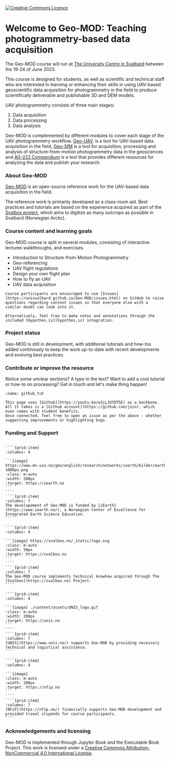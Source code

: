 <a rel="license" href="http://creativecommons.org/licenses/by-nc/4.0/"><img alt="Creative Commons Licence" style="border-width:0" src="https://i.creativecommons.org/l/by-nc/4.0/88x31.png" /></a>

# Welcome to Geo-MOD: Teaching photogrammetry-based data acquisition
The Geo-MOD course will run at [The University Centre in Svalbard](https://www.unis.no/) between the 19-24 of June 2023.

This course is designed for students, as well as scientific and technical staff who are interested in learning or enhancing their skills in using UAV-based geoscientific data acquisition for photogrammetry in the field to produce scientifically deliverable and publishable 3D and DEM models.

UAV photogrammetry consists of three main stages:
1. Data acquisition
2. Data processing
3. Data analysis

Geo-MOD is complemented by different modules to cover each stage of the UAV photogrammetry workflow. [Geo-UAV](https://unisvalbard.github.io/Geo-UAV/landing-page.html), is a tool for UAV-based data acquisition in the field, [Geo-SfM](https://unisvalbard.github.io/Geo-SfM/landing-page.html) is a tool for acquisition, processing and analysis of structure-from-motion photogrammetry data in the geosciences and [AG-222 Compendium](https://unisvalbard.github.io/AG222/landing-page.html) is a tool that provides different resources for analyzing the data and publish your research.

### About Geo-MOD
[Geo-MOD](https://unisvalbard.github.io/Geo-MOD/landing-page.html) is an open-source reference work for the UAV-based data acquisition in the field.

The reference work is primarily developed as a class-room aid. Best practices and tutorials are based on the experience acquired as part of the [Svalbox project](https://svalbox.no), which aims to digitize as many outcrops as possible in Svalbard (Norwegian Arctic).

### Course content and learning goals
Geo-MOD course is split in several modules, consisting of interactive lectures walkthroughs, and exercises.
- Introduction to Structure-from-Motion Photogrammetry
- Geo-referencing
- UAV flight regulations
- Design your own flight plan
- How to fly an UAV
- UAV data acquisition

```{admonition} Q&A
Course participants are encouraged to use [Issues](https://unisvalbard.github.io/Geo-MOD/issues.html) on GitHub to raise questions regarding content issues so that everyone else with a similar doubt can look into it.

Alternatively, feel free to make notes and annotations through the included [Hypothes.is](hypothes.is) integration.
```

### Project status
Geo-MOD is still in development, with additional tutorials and how-tos added continously to keep the work up-to-date with recent developments and evolving best practices.

### Contribute or improve the resource
Notice some unclear sections? A typo in the text? Want to add a cool tutorial or how-to on processing? Get in touch and let's make thing happen!

```{figure} assets/github_tut.gif
:name: github_tut

This page uses [Github](https://youtu.be/w3jLJU7DT5E) as a backbone.
All it takes is a [Github account](https://github.com/join), which even comes with student benefits.
Once connected, feel free to open an issue as per the above - whether suggesting improvements or highlighting bugs.
```

### Funding and Support

`````{grid} 2 2 2 2

````{grid-item}
:columns: 4

```{image} https://www.mn.uio.no/geo/english/research/networks/iearth/bilder/earthlogo-1000px.png
:class: m-auto
:width: 200px
:target: https://iearth.no
```
````
````{grid-item}
:columns: 7
The developement of Geo-MOD is funded by [iEarth](https://www.iearth.no/), a Norwegian Center of Excellence for Integrated Earth Science Education.
````

````{grid-item}
:columns: 4

```{image} https://svalbox.no/_static/logo.svg
:class: m-auto
:width: 50px
:target: https://svalbox.no
```
````
````{grid-item}
:columns: 7
The Geo-MOD course implements technical knowhow acquired through The [Svalbox](https://svalbox.no) Project.
````

````{grid-item}
:columns: 4

```{image} ./content/assets/UNIS_logo.gif
:class: m-auto
:width: 200px
:target: https://unis.no
```
````
````{grid-item}
:columns: 7
[UNIS](https://www.unis.no/) supports Geo-MOD by providing necessary technical and logistical assistance.
````

````{grid-item}
:columns: 4

```{image} 
:class: m-auto
:width: 200px
:target: https://nfip.no
```
````
````{grid-item}
:columns: 7
[NFiP](https://nfip.no/) financially supports Geo-MOD development and provided travel stipends for course participants.
````

`````


### Acknowledgements and licensing
Geo-MOD is implemented through Jupyter Book and the Executable Book Project.
This work is licensed under a <a rel="license" href="http://creativecommons.org/licenses/by-nc/4.0/">Creative Commons Attribution-NonCommercial 4.0 International License</a>.

